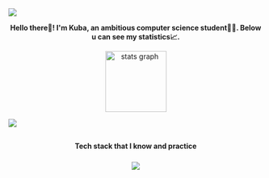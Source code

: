 <img src="hello-there.gif"/>

<p align="center"><b>Hello there👋! I'm Kuba, an ambitious computer science student👨‍💻. Below u can see my statistics📈.</b></p>

<div align="center">
  <img src="https://github-readme-stats.vercel.app/api?username=jmatoga&hide_title=false&hide_rank=false&show_icons=true&include_all_commits=true&count_private=true&disable_animations=false&theme=dark&locale=en&hide_border=true" height="121" alt="stats graph"  />
 <!-- <img src="https://github-readme-stats.vercel.app/api/top-langs/?username=jmatoga&layout=compact&theme=dark&hide_border=true" height="121"/> -->
</div>

![](https://github-readme-stats.vercel.app/api/top-langs/?username=jmatoga&theme=dark&hide_border=false&include_all_commits=true&count_private=true&hide_progress=true)

##

<p align="center"><b>Tech stack that I know and practice</b></p>

###

<p align="center">
  <a href="https://skillicons.dev">
    <img src="https://skillicons.dev/icons?i=java,spring,cpp,mysql,py,git,github,idea,linux,html,css,maven,discord" />
  </a>
</p>

##
<!--
**jmatoga/jmatoga** is a ✨ _special_ ✨ repository because its `README.md` (this file) appears on your GitHub profile.

Here are some ideas to get you started:

- 🔭 I’m currently working on ...
- 🌱 I’m currently learning ...
- 👯 I’m looking to collaborate on ...
- 🤔 I’m looking for help with ...
- 💬 Ask me about ...
- 📫 How to reach me: ...
- 😄 Pronouns: ...
- ⚡ Fun fact: ...
-->
